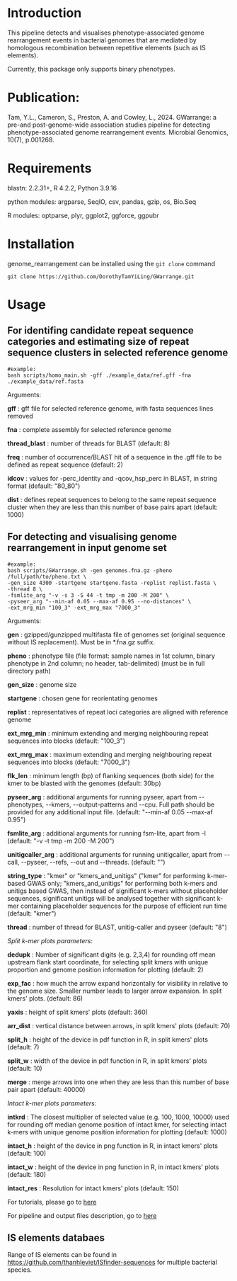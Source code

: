 # Introduction
This pipeline detects and visualises phenotype-associated genome rearrangement events in bacterial genomes that are mediated by homologous recombination between repetitive elements (such as IS elements). 

Currently, this package only supports binary phenotypes.

# Publication:
Tam, Y.L., Cameron, S., Preston, A. and Cowley, L., 2024. GWarrange: a pre-and post-genome-wide association studies pipeline for detecting phenotype-associated genome rearrangement events. Microbial Genomics, 10(7), p.001268.

# Requirements

blastn: 2.2.31+, R 4.2.2, Python 3.9.16

python modules: argparse, SeqIO, csv, pandas, gzip, os, Bio.Seq

R modules: optparse, plyr, ggplot2, ggforce, ggpubr

# Installation
genome_rearrangement can be installed using the `git clone` command
```
git clone https://github.com/DorothyTamYiLing/GWarrange.git
```

# Usage

## For identifing candidate repeat sequence categories and estimating size of repeat sequence clusters in selected reference genome
```
#example:
bash scripts/homo_main.sh -gff ./example_data/ref.gff -fna ./example_data/ref.fasta 

```
Arguments:

**gff** : gff file for selected reference genome, with fasta sequences lines removed

**fna** : complete assembly for selected reference genome

**thread_blast** : number of threads for BLAST (default: 8)

**freq** : number of occurrence/BLAST hit of a sequence in the .gff file to be defined as repeat sequence (default: 2)

**idcov** : values for -perc_identity and -qcov_hsp_perc in BLAST, in string format (default: "80_80")

**dist** : defines repeat sequences to belong to the same repeat sequence cluster when they are less than this number of base pairs apart (default: 1000)


## For detecting and visualising genome rearrangement in input genome set
```
#example:
bash scripts/GWarrange.sh -gen genomes.fna.gz -pheno /full/path/to/pheno.txt \
-gen_size 4300 -startgene startgene.fasta -replist replist.fasta \
-thread 8 \
-fsmlite_arg "-v -s 3 -S 44 -t tmp -m 200 -M 200" \
-pyseer_arg "--min-af 0.05 --max-af 0.95 --no-distances" \
-ext_mrg_min "100_3" -ext_mrg_max "7000_3"

```

Arguments:

**gen** : gzipped/gunzipped multifasta file of genomes set (original sequence without IS replacement). Must be in *.fna.gz suffix.

**pheno** : phenotype file (file format: sample names in 1st column, binary phenotype in 2nd column; no header, tab-delimited) (must be in full directory path)

**gen_size** : genome size

**startgene** : chosen gene for reorientating genomes

**replist** : representatives of repeat loci categories are aligned with reference genome

**ext_mrg_min** : minimum extending and merging neighbouring repeat sequences into blocks (default: "100_3")

**ext_mrg_max** : maximum extending and merging neighbouring repeat sequences into blocks (default: "7000_3")

**flk_len** : minimum length (bp) of flanking sequences (both side) for the kmer to be blasted with the genomes (default: 30bp)

**pyseer_arg** : additional arguments for running pyseer, apart from --phenotypes, --kmers, --output-patterns and --cpu. Full path should be provided for any additional input file. (default: "--min-af 0.05 --max-af 0.95")

**fsmlite_arg** : additional arguments for running fsm-lite, apart from -l (default: "-v -t tmp -m 200 -M 200")

**unitigcaller_arg** : additional arguments for running unitigcaller, apart from --call, --pyseer, --refs, --out and --threads. (default: "")

**string_type** : "kmer" or "kmers_and_unitigs" ("kmer" for performing k-mer-based GWAS only; "kmers_and_unitigs" for performing both k-mers and unitigs based GWAS, then instead of significant k-mers without placeholder sequences, significant unitigs will be analysed together with significant k-mer containing placeholder sequences for the purpose of efficient run time (default: "kmer")

**thread** : number of thread for BLAST, unitig-caller and pyseer (default: "8")


_Split k-mer plots parameters:_

**dedupk** : Number of significant digits (e.g. 2,3,4) for rounding off mean upstream flank start coordinate, for selecting split kmers with unique proportion and genome position information for plotting (default: 2)

**exp_fac** : how much the arrow expand horizontally for visibility in relative to the genome size. Smaller number leads to larger arrow expansion. In split kmers' plots. (default: 86)

**yaxis** : height of split kmers' plots (default: 360)

**arr_dist** : vertical distance between arrows, in split kmers' plots (default: 70)

**split_h** : height of the device in pdf function in R, in split kmers' plots (default: 7)

**split_w** : width of the device in pdf function in R, in split kmers' plots (default: 10)

**merge** : merge arrows into one when they are less than this number of base pair apart (default: 40000)

_Intact k-mer plots parameters:_

**intkrd** : The closest multiplier of selected value (e.g. 100, 1000, 10000) used for rounding off median genome position of intact kmer, for selecting intact k-mers with unique genome position information for plotting (default: 1000)

**intact_h** : height of the device in png function in R, in intact kmers' plots (default: 100)

**intact_w** : height of the device in png function in R, in intact kmers' plots (default: 180)

**intact_res** : Resolution for intact kmers' plots (default: 150)



 
For tutorials, please go to [here](https://github.com/DorothyTamYiLing/genome_rearrangement/blob/master/documents/tutorials.md) 

For pipeline and output files description, go to [here](https://github.com/DorothyTamYiLing/genome_rearrangement/blob/master/documents/pipeline_and_output_files_description.md)
 


## IS elements databaes 
Range of IS elements can be found in https://github.com/thanhleviet/ISfinder-sequences for multiple bacterial species.




